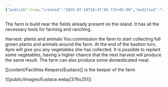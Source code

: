```yaml
---
{"publish":true,"created":"2025-07-18T18:47:56.715+02:00","modified":"2025-07-18T17:56:21.182+02:00","cssclasses":""}
---
```


The farm is build near the fields already present on the island. It has all the necessary tools for farming and ranching.

Harvest: plants and animals You commission the farm to start collecting full grown plants and animals around the farm. At the end of the bastion turn, Ayre will give you any vegetables she has collected. It is possible to replant some vegetables, having a higher chance that the next harvest will produce the same result. The farm can also produce some domesticated meat.

[[content/Facilities Keepers/Eustace]] is the keeper of the farm

![[public/Images/Eustace.webp|376x251]]